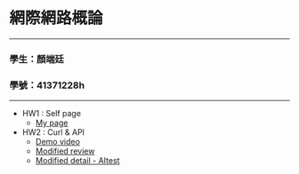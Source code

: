 # 網際網路概論
---
### 學生：顏端廷 
### 學號：41371228h
---
- HW1 : Self page 
    - [My page](https://potato-yen.github.io/web-repo)
- HW2 : Curl & API
    - [Demo video](https://youtu.be/Tw2IFHEJEIM?si=h6fPD2EDV5ckWBnH)
    - [Modified review](https://github.com/potato-yen/web-repo/blob/main/my-app/modified_review.md)
    - [Modified detail - AItest](https://github.com/potato-yen/web-repo/blob/main/my-app/app/(tabs)/AItest.tsx)